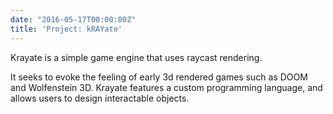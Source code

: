 ```yaml
---
date: "2016-05-17T00:00:00Z"
title: 'Project: kRAYate'
---
```


Krayate is a simple game engine that uses raycast rendering.

It seeks to evoke the feeling of early 3d rendered games such as DOOM and Wolfenstein 3D. Krayate features a custom programming language, and allows users to design interactable objects.

